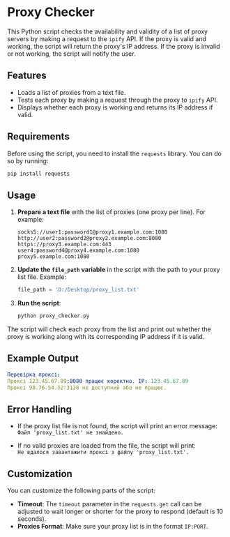 # Proxy Checker

This Python script checks the availability and validity of a list of proxy servers by making a request to the `ipify` API. If the proxy is valid and working, the script will return the proxy's IP address. If the proxy is invalid or not working, the script will notify the user.

## Features

- Loads a list of proxies from a text file.
- Tests each proxy by making a request through the proxy to `ipify` API.
- Displays whether each proxy is working and returns its IP address if valid.

## Requirements

Before using the script, you need to install the `requests` library. You can do so by running:

```bash
pip install requests
```

## Usage

1. **Prepare a text file** with the list of proxies (one proxy per line). For example:

    ```
    socks5://user1:password1@proxy1.example.com:1080
    http://user2:password2@proxy2.example.com:8080
    https://proxy3.example.com:443
    user4:password4@proxy4.example.com:1080
    proxy5.example.com:1080
    ```

2. **Update the `file_path` variable** in the script with the path to your proxy list file. Example:

    ```python
    file_path = 'D:/Desktop/proxy_list.txt'
    ```

3. **Run the script**:

    ```bash
    python proxy_checker.py
    ```
    
The script will check each proxy from the list and print out whether the proxy is working along with its corresponding IP address if it is valid.

## Example Output

```yaml
Перевірка проксі:
Проксі 123.45.67.89:8080 працює коректно. IP: 123.45.67.89
Проксі 98.76.54.32:3128 не доступний або не працює.
```

## Error Handling

- If the proxy list file is not found, the script will print an error message:  
  `Файл 'proxy_list.txt' не знайдено.`
  
- If no valid proxies are loaded from the file, the script will print:  
  `Не вдалося завантажити проксі з файлу 'proxy_list.txt'.`

## Customization

You can customize the following parts of the script:

- **Timeout**: The `timeout` parameter in the `requests.get` call can be adjusted to wait longer or shorter for the proxy to respond (default is 10 seconds).
- **Proxies Format**: Make sure your proxy list is in the format `IP:PORT`.

